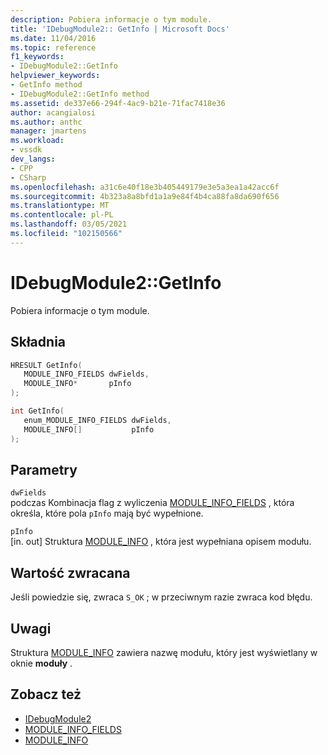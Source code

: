 ```yaml
---
description: Pobiera informacje o tym module.
title: 'IDebugModule2:: GetInfo | Microsoft Docs'
ms.date: 11/04/2016
ms.topic: reference
f1_keywords:
- IDebugModule2::GetInfo
helpviewer_keywords:
- GetInfo method
- IDebugModule2::GetInfo method
ms.assetid: de337e66-294f-4ac9-b21e-71fac7418e36
author: acangialosi
ms.author: anthc
manager: jmartens
ms.workload:
- vssdk
dev_langs:
- CPP
- CSharp
ms.openlocfilehash: a31c6e40f18e3b405449179e3e5a3ea1a42acc6f
ms.sourcegitcommit: 4b323a8a8bfd1a1a9e84f4b4ca88fa8da690f656
ms.translationtype: MT
ms.contentlocale: pl-PL
ms.lasthandoff: 03/05/2021
ms.locfileid: "102150566"
---
```

# <a name="idebugmodule2getinfo"></a>IDebugModule2::GetInfo
Pobiera informacje o tym module.

## <a name="syntax"></a>Składnia

```cpp
HRESULT GetInfo( 
   MODULE_INFO_FIELDS dwFields,
   MODULE_INFO*       pInfo
);
```

```cpp
int GetInfo( 
   enum_MODULE_INFO_FIELDS dwFields,
   MODULE_INFO[]           pInfo
);
```

## <a name="parameters"></a>Parametry
`dwFields`\
podczas Kombinacja flag z wyliczenia [MODULE_INFO_FIELDS](../../../extensibility/debugger/reference/module-info-fields.md) , która określa, które pola `pInfo` mają być wypełnione.

`pInfo`\
[in. out] Struktura [MODULE_INFO](../../../extensibility/debugger/reference/module-info.md) , która jest wypełniana opisem modułu.

## <a name="return-value"></a>Wartość zwracana
 Jeśli powiedzie się, zwraca `S_OK` ; w przeciwnym razie zwraca kod błędu.

## <a name="remarks"></a>Uwagi
 Struktura [MODULE_INFO](../../../extensibility/debugger/reference/module-info.md) zawiera nazwę modułu, który jest wyświetlany w oknie **moduły** .

## <a name="see-also"></a>Zobacz też
- [IDebugModule2](../../../extensibility/debugger/reference/idebugmodule2.md)
- [MODULE_INFO_FIELDS](../../../extensibility/debugger/reference/module-info-fields.md)
- [MODULE_INFO](../../../extensibility/debugger/reference/module-info.md)
